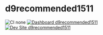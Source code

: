 # d9recommended1511

![CI none](https://img.shields.io/badge/ci-none-orange.svg)
[![Dashboard d9recommended1511](https://img.shields.io/badge/dashboard-d9recommended1511-yellow.svg)](https://dashboard.pantheon.io/sites/d98bd36a-2432-4f8c-a4d2-c55f271f65a3#dev/code)
[![Dev Site d9recommended1511](https://img.shields.io/badge/site-d9recommended1511-blue.svg)](http://dev-d9recommended1511.pantheonsite.io/)